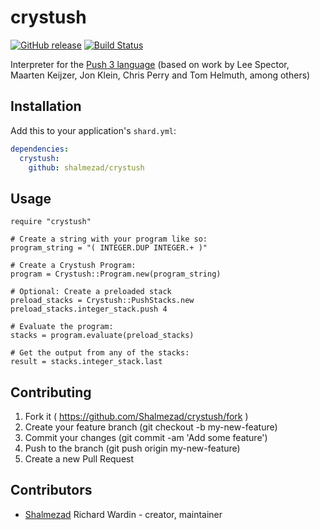 # crystush

[![GitHub release](https://img.shields.io/github/release/Shalmezad/crystush.svg)](https://github.com/Shalmezad/crystush/releases)
[![Build Status](https://travis-ci.org/Shalmezad/crystush.svg?branch=master)](https://travis-ci.org/Shalmezad/crystush)

Interpreter for the [Push 3 language](http://faculty.hampshire.edu/lspector/push3-description.html) (based on work by Lee Spector, Maarten Keijzer, Jon Klein, Chris Perry and Tom Helmuth, among others)

## Installation

Add this to your application's `shard.yml`:

```yaml
dependencies:
  crystush:
    github: shalmezad/crystush
```

## Usage

```crystal
require "crystush"

# Create a string with your program like so:
program_string = "( INTEGER.DUP INTEGER.+ )"

# Create a Crystush Program:
program = Crystush::Program.new(program_string)

# Optional: Create a preloaded stack
preload_stacks = Crystush::PushStacks.new
preload_stacks.integer_stack.push 4

# Evaluate the program:
stacks = program.evaluate(preload_stacks)

# Get the output from any of the stacks:
result = stacks.integer_stack.last
```

## Contributing

1. Fork it ( https://github.com/Shalmezad/crystush/fork )
2. Create your feature branch (git checkout -b my-new-feature)
3. Commit your changes (git commit -am 'Add some feature')
4. Push to the branch (git push origin my-new-feature)
5. Create a new Pull Request

## Contributors

- [Shalmezad](https://github.com/Shalmezad) Richard Wardin - creator, maintainer
